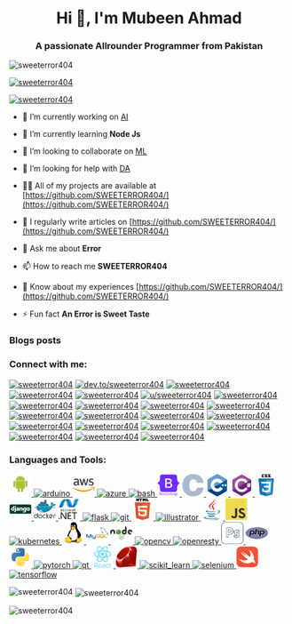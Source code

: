 <h1 align="center">Hi 👋, I'm Mubeen Ahmad</h1>
<h3 align="center">A passionate Allrounder Programmer from Pakistan</h3>

<p align="left"> <img src="https://komarev.com/ghpvc/?username=sweeterror404&label=Profile%20views&color=0e75b6&style=flat" alt="sweeterror404" /> </p>

<p align="left"> <a href="https://github.com/ryo-ma/github-profile-trophy"><img src="https://github-profile-trophy.vercel.app/?username=sweeterror404" alt="sweeterror404" /></a> </p>

<p align="left"> <a href="https://twitter.com/sweeterror404" target="blank"><img src="https://img.shields.io/twitter/follow/sweeterror404?logo=twitter&style=for-the-badge" alt="sweeterror404" /></a> </p>

- 🔭 I’m currently working on [AI](https://github.com/SWEETERROR404/)

- 🌱 I’m currently learning **Node Js**

- 👯 I’m looking to collaborate on [ML](https://github.com/SWEETERROR404/)

- 🤝 I’m looking for help with [DA](https://github.com/SWEETERROR404/)

- 👨‍💻 All of my projects are available at [https://github.com/SWEETERROR404/](https://github.com/SWEETERROR404/)

- 📝 I regularly write articles on [https://github.com/SWEETERROR404/](https://github.com/SWEETERROR404/)

- 💬 Ask me about **Error**

- 📫 How to reach me **SWEETERROR404**

- 📄 Know about my experiences [https://github.com/SWEETERROR404/](https://github.com/SWEETERROR404/)

- ⚡ Fun fact **An Error is Sweet Taste**

### Blogs posts
<!-- BLOG-POST-LIST:START -->
<!-- BLOG-POST-LIST:END -->

<h3 align="left">Connect with me:</h3>
<p align="left">
<a href="https://codepen.io/sweeterror404" target="blank"><img align="center" src="https://cdn.jsdelivr.net/npm/simple-icons@3.0.1/icons/codepen.svg" alt="sweeterror404" height="30" width="40" /></a>
<a href="https://dev.to/sweeterror404" target="blank"><img align="center" src="https://cdn.jsdelivr.net/npm/simple-icons@3.0.1/icons/dev-dot-to.svg" alt="dev.to/sweeterror404" height="30" width="40" /></a>
<a href="https://twitter.com/sweeterror404" target="blank"><img align="center" src="https://cdn.jsdelivr.net/npm/simple-icons@3.0.1/icons/twitter.svg" alt="sweeterror404" height="30" width="40" /></a>
<a href="https://linkedin.com/in/sweeterror404" target="blank"><img align="center" src="https://cdn.jsdelivr.net/npm/simple-icons@3.0.1/icons/linkedin.svg" alt="sweeterror404" height="30" width="40" /></a>
<a href="https://stackoverflow.com/users/15207214/sweeterror404" target="blank"><img align="center" src="https://cdn.jsdelivr.net/npm/simple-icons@3.0.1/icons/stackoverflow.svg" alt="sweeterror404" height="30" width="40" /></a>
<a href="https://codesandbox.io/u/sweeterror404" target="blank"><img align="center" src="https://cdn.jsdelivr.net/npm/simple-icons@3.0.1/icons/codesandbox.svg" alt="u/sweeterror404" height="30" width="40" /></a>
<a href="https://kaggle.com/sweeterror404" target="blank"><img align="center" src="https://cdn.jsdelivr.net/npm/simple-icons@3.0.1/icons/kaggle.svg" alt="sweeterror404" height="30" width="40" /></a>
<a href="https://fb.com/sweeterror404" target="blank"><img align="center" src="https://cdn.jsdelivr.net/npm/simple-icons@3.0.1/icons/facebook.svg" alt="sweeterror404" height="30" width="40" /></a>
<a href="https://instagram.com/sweeterror404" target="blank"><img align="center" src="https://cdn.jsdelivr.net/npm/simple-icons@3.0.1/icons/instagram.svg" alt="sweeterror404" height="30" width="40" /></a>
<a href="https://dribbble.com/sweeterror404" target="blank"><img align="center" src="https://cdn.jsdelivr.net/npm/simple-icons@3.0.1/icons/dribbble.svg" alt="sweeterror404" height="30" width="40" /></a>
<a href="https://www.behance.net/sweeterror404" target="blank"><img align="center" src="https://cdn.jsdelivr.net/npm/simple-icons@3.0.1/icons/behance.svg" alt="sweeterror404" height="30" width="40" /></a>
<a href="https://medium.com/sweeterror404" target="blank"><img align="center" src="https://cdn.jsdelivr.net/npm/simple-icons@3.0.1/icons/medium.svg" alt="sweeterror404" height="30" width="40" /></a>
<a href="https://www.youtube.com/c/sweeterror404" target="blank"><img align="center" src="https://cdn.jsdelivr.net/npm/simple-icons@3.0.1/icons/youtube.svg" alt="sweeterror404" height="30" width="40" /></a>
<a href="https://www.codechef.com/users/sweeterror404" target="blank"><img align="center" src="https://cdn.jsdelivr.net/npm/simple-icons@3.1.0/icons/codechef.svg" alt="sweeterror404" height="30" width="40" /></a>
<a href="https://www.hackerrank.com/sweeterror404" target="blank"><img align="center" src="https://cdn.jsdelivr.net/npm/simple-icons@3.0.1/icons/hackerrank.svg" alt="sweeterror404" height="30" width="40" /></a>
<a href="https://codeforces.com/profile/sweeterror404" target="blank"><img align="center" src="https://cdn.jsdelivr.net/npm/simple-icons@3.0.1/icons/codeforces.svg" alt="sweeterror404" height="30" width="40" /></a>
<a href="https://www.leetcode.com/sweeterror404" target="blank"><img align="center" src="https://cdn.jsdelivr.net/npm/simple-icons@3.0.1/icons/leetcode.svg" alt="sweeterror404" height="30" width="40" /></a>
<a href="https://www.hackerearth.com/sweeterror404" target="blank"><img align="center" src="https://cdn.jsdelivr.net/npm/simple-icons@3.0.1/icons/hackerearth.svg" alt="sweeterror404" height="30" width="40" /></a>
<a href="https://auth.geeksforgeeks.org/user/sweeterror404" target="blank"><img align="center" src="https://cdn.jsdelivr.net/npm/simple-icons@3.0.1/icons/geeksforgeeks.svg" alt="sweeterror404" height="30" width="40" /></a>
<a href="https://www.topcoder.com/members/sweeterror404" target="blank"><img align="center" src="https://cdn.jsdelivr.net/npm/simple-icons@3.0.1/icons/topcoder.svg" alt="sweeterror404" height="30" width="40" /></a>
<a href="https://discord.gg/sweeterror404" target="blank"><img align="center" src="https://cdn.jsdelivr.net/npm/simple-icons@3.0.1/icons/discord.svg" alt="sweeterror404" height="30" width="40" /></a>
<a href="/sweeterror404" target="blank"><img align="center" src="https://cdn.jsdelivr.net/npm/simple-icons@3.0.1/icons/rss.svg" alt="sweeterror404" height="30" width="40" /></a>
</p>

<h3 align="left">Languages and Tools:</h3>
<p align="left"> <a href="https://developer.android.com" target="_blank"> <img src="https://raw.githubusercontent.com/devicons/devicon/master/icons/android/android-original-wordmark.svg" alt="android" width="40" height="40"/> </a> <a href="https://www.arduino.cc/" target="_blank"> <img src="https://cdn.worldvectorlogo.com/logos/arduino-1.svg" alt="arduino" width="40" height="40"/> </a> <a href="https://aws.amazon.com" target="_blank"> <img src="https://raw.githubusercontent.com/devicons/devicon/master/icons/amazonwebservices/amazonwebservices-original-wordmark.svg" alt="aws" width="40" height="40"/> </a> <a href="https://azure.microsoft.com/en-in/" target="_blank"> <img src="https://www.vectorlogo.zone/logos/microsoft_azure/microsoft_azure-icon.svg" alt="azure" width="40" height="40"/> </a> <a href="https://www.gnu.org/software/bash/" target="_blank"> <img src="https://www.vectorlogo.zone/logos/gnu_bash/gnu_bash-icon.svg" alt="bash" width="40" height="40"/> </a> <a href="https://getbootstrap.com" target="_blank"> <img src="https://raw.githubusercontent.com/devicons/devicon/master/icons/bootstrap/bootstrap-plain-wordmark.svg" alt="bootstrap" width="40" height="40"/> </a> <a href="https://www.cprogramming.com/" target="_blank"> <img src="https://raw.githubusercontent.com/devicons/devicon/master/icons/c/c-original.svg" alt="c" width="40" height="40"/> </a> <a href="https://www.w3schools.com/cpp/" target="_blank"> <img src="https://raw.githubusercontent.com/devicons/devicon/master/icons/cplusplus/cplusplus-original.svg" alt="cplusplus" width="40" height="40"/> </a> <a href="https://www.w3schools.com/cs/" target="_blank"> <img src="https://raw.githubusercontent.com/devicons/devicon/master/icons/csharp/csharp-original.svg" alt="csharp" width="40" height="40"/> </a> <a href="https://www.w3schools.com/css/" target="_blank"> <img src="https://raw.githubusercontent.com/devicons/devicon/master/icons/css3/css3-original-wordmark.svg" alt="css3" width="40" height="40"/> </a> <a href="https://www.djangoproject.com/" target="_blank"> <img src="https://raw.githubusercontent.com/devicons/devicon/master/icons/django/django-original.svg" alt="django" width="40" height="40"/> </a> <a href="https://www.docker.com/" target="_blank"> <img src="https://raw.githubusercontent.com/devicons/devicon/master/icons/docker/docker-original-wordmark.svg" alt="docker" width="40" height="40"/> </a> <a href="https://dotnet.microsoft.com/" target="_blank"> <img src="https://raw.githubusercontent.com/devicons/devicon/master/icons/dot-net/dot-net-original-wordmark.svg" alt="dotnet" width="40" height="40"/> </a> <a href="https://flask.palletsprojects.com/" target="_blank"> <img src="https://www.vectorlogo.zone/logos/pocoo_flask/pocoo_flask-icon.svg" alt="flask" width="40" height="40"/> </a> <a href="https://git-scm.com/" target="_blank"> <img src="https://www.vectorlogo.zone/logos/git-scm/git-scm-icon.svg" alt="git" width="40" height="40"/> </a> <a href="https://www.w3.org/html/" target="_blank"> <img src="https://raw.githubusercontent.com/devicons/devicon/master/icons/html5/html5-original-wordmark.svg" alt="html5" width="40" height="40"/> </a> <a href="https://www.adobe.com/in/products/illustrator.html" target="_blank"> <img src="https://www.vectorlogo.zone/logos/adobe_illustrator/adobe_illustrator-icon.svg" alt="illustrator" width="40" height="40"/> </a> <a href="https://www.java.com" target="_blank"> <img src="https://raw.githubusercontent.com/devicons/devicon/master/icons/java/java-original.svg" alt="java" width="40" height="40"/> </a> <a href="https://developer.mozilla.org/en-US/docs/Web/JavaScript" target="_blank"> <img src="https://raw.githubusercontent.com/devicons/devicon/master/icons/javascript/javascript-original.svg" alt="javascript" width="40" height="40"/> </a> <a href="https://kubernetes.io" target="_blank"> <img src="https://www.vectorlogo.zone/logos/kubernetes/kubernetes-icon.svg" alt="kubernetes" width="40" height="40"/> </a> <a href="https://www.linux.org/" target="_blank"> <img src="https://raw.githubusercontent.com/devicons/devicon/master/icons/linux/linux-original.svg" alt="linux" width="40" height="40"/> </a> <a href="https://www.mysql.com/" target="_blank"> <img src="https://raw.githubusercontent.com/devicons/devicon/master/icons/mysql/mysql-original-wordmark.svg" alt="mysql" width="40" height="40"/> </a> <a href="https://nodejs.org" target="_blank"> <img src="https://raw.githubusercontent.com/devicons/devicon/master/icons/nodejs/nodejs-original-wordmark.svg" alt="nodejs" width="40" height="40"/> </a> <a href="https://opencv.org/" target="_blank"> <img src="https://www.vectorlogo.zone/logos/opencv/opencv-icon.svg" alt="opencv" width="40" height="40"/> </a> <a href="https://openresty.org/" target="_blank"> <img src="https://openresty.org/images/logo.png" alt="openresty" width="40" height="40"/> </a> <a href="https://www.photoshop.com/en" target="_blank"> <img src="https://raw.githubusercontent.com/devicons/devicon/master/icons/photoshop/photoshop-line.svg" alt="photoshop" width="40" height="40"/> </a> <a href="https://www.php.net" target="_blank"> <img src="https://raw.githubusercontent.com/devicons/devicon/master/icons/php/php-original.svg" alt="php" width="40" height="40"/> </a> <a href="https://www.python.org" target="_blank"> <img src="https://raw.githubusercontent.com/devicons/devicon/master/icons/python/python-original.svg" alt="python" width="40" height="40"/> </a> <a href="https://pytorch.org/" target="_blank"> <img src="https://www.vectorlogo.zone/logos/pytorch/pytorch-icon.svg" alt="pytorch" width="40" height="40"/> </a> <a href="https://www.qt.io/" target="_blank"> <img src="https://upload.wikimedia.org/wikipedia/commons/0/0b/Qt_logo_2016.svg" alt="qt" width="40" height="40"/> </a> <a href="https://reactjs.org/" target="_blank"> <img src="https://raw.githubusercontent.com/devicons/devicon/master/icons/react/react-original-wordmark.svg" alt="react" width="40" height="40"/> </a> <a href="https://www.ruby-lang.org/en/" target="_blank"> <img src="https://raw.githubusercontent.com/devicons/devicon/master/icons/ruby/ruby-original.svg" alt="ruby" width="40" height="40"/> </a> <a href="https://scikit-learn.org/" target="_blank"> <img src="https://upload.wikimedia.org/wikipedia/commons/0/05/Scikit_learn_logo_small.svg" alt="scikit_learn" width="40" height="40"/> </a> <a href="https://www.selenium.dev" target="_blank"> <img src="https://raw.githubusercontent.com/detain/svg-logos/780f25886640cef088af994181646db2f6b1a3f8/svg/selenium-logo.svg" alt="selenium" width="40" height="40"/> </a> <a href="https://developer.apple.com/swift/" target="_blank"> <img src="https://raw.githubusercontent.com/devicons/devicon/master/icons/swift/swift-original.svg" alt="swift" width="40" height="40"/> </a> <a href="https://www.tensorflow.org" target="_blank"> <img src="https://www.vectorlogo.zone/logos/tensorflow/tensorflow-icon.svg" alt="tensorflow" width="40" height="40"/> </a> </p>

<p><img align="left" src="https://github-readme-stats.vercel.app/api/top-langs?username=sweeterror404&show_icons=true&locale=en&layout=compact" alt="sweeterror404" /></p>

<p>&nbsp;<img align="center" src="https://github-readme-stats.vercel.app/api?username=sweeterror404&show_icons=true&theme=dark&title_color=000000&cache_seconds=1800&locale=en" alt="sweeterror404" /></p>

<p><img align="center" src="https://github-readme-streak-stats.herokuapp.com/?user=sweeterror404&" alt="sweeterror404" /></p>

